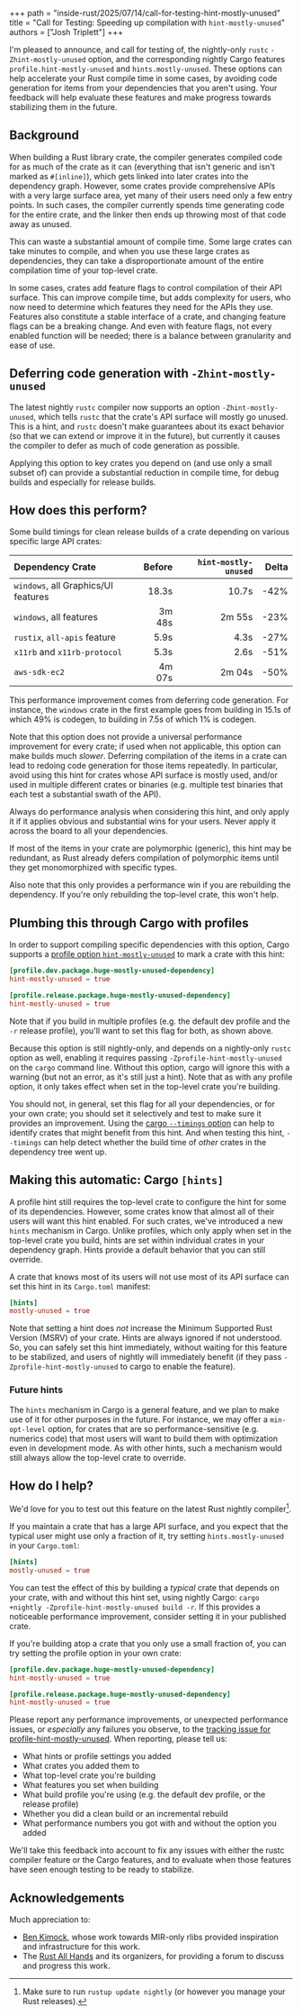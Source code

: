 +++
path = "inside-rust/2025/07/14/call-for-testing-hint-mostly-unused"
title = "Call for Testing: Speeding up compilation with `hint-mostly-unused`"
authors = ["Josh Triplett"]
+++

I'm pleased to announce, and call for testing of, the nightly-only `rustc`
`-Zhint-mostly-unused` option, and the corresponding nightly Cargo features
`profile.hint-mostly-unused` and `hints.mostly-unused`. These options can help
accelerate your Rust compile time in some cases, by avoiding code generation
for items from your dependencies that you aren't using. Your feedback will help
evaluate these features and make progress towards stabilizing them in the
future.

## Background

When building a Rust library crate, the compiler generates compiled code for as
much of the crate as it can (everything that isn't generic and isn't marked as
`#[inline]`), which gets linked into later crates into the dependency graph.
However, some crates provide comprehensive APIs with a very large surface area,
yet many of their users need only a few entry points. In such cases, the
compiler currently spends time generating code for the entire crate, and the
linker then ends up throwing most of that code away as unused.

This can waste a substantial amount of compile time. Some large crates can take
minutes to compile, and when you use these large crates as dependencies, they
can take a disproportionate amount of the entire compilation time of your
top-level crate.

In some cases, crates add feature flags to control compilation of their API
surface. This can improve compile time, but adds complexity for users, who now
need to determine which features they need for the APIs they use. Features also
constitute a stable interface of a crate, and changing feature flags can be a
breaking change. And even with feature flags, not every enabled function will
be needed; there is a balance between granularity and ease of use.

## Deferring code generation with `-Zhint-mostly-unused`

The latest nightly `rustc` compiler now supports an option
`-Zhint-mostly-unused`, which tells `rustc` that the crate's API surface will
mostly go unused. This is a hint, and `rustc` doesn't make guarantees about its
exact behavior (so that we can extend or improve it in the future), but
currently it causes the compiler to defer as much of code generation as
possible.

Applying this option to key crates you depend on (and use only a small subset
of) can provide a substantial reduction in compile time, for debug builds and
especially for release builds.

## How does this perform?

Some build timings for clean release builds of a crate depending on various
specific large API crates:

| **Dependency Crate** | **Before** | **`hint-mostly-unused`** | **Delta** |
| :- | -: | -: | -: |
| `windows`, all Graphics/UI features | 18.3s | 10.7s | -42% |
| `windows`, all features | 3m 48s | 2m 55s | -23% |
| `rustix`, `all-apis` feature | 5.9s | 4.3s | -27% |
| `x11rb` and `x11rb-protocol` | 5.3s | 2.6s | -51% |
| `aws-sdk-ec2` | 4m 07s | 2m 04s | -50% |

This performance improvement comes from deferring code generation. For
instance, the `windows` crate in the first example goes from building in 15.1s
of which 49% is codegen, to building in 7.5s of which 1% is codegen.

Note that this option does not provide a universal performance improvement for
every crate; if used when not applicable, this option can make builds much
*slower*. Deferring compilation of the items in a crate can lead to redoing
code generation for those items repeatedly. In particular, avoid using this
hint for crates whose API surface is mostly used, and/or used in multiple
different crates or binaries (e.g. multiple test binaries that each test a
substantial swath of the API).

Always do performance analysis when considering this hint, and only apply it if
it applies obvious and substantial wins for your users. Never apply it across
the board to all your dependencies.

If most of the items in your crate are polymorphic (generic), this hint may be
redundant, as Rust already defers compilation of polymorphic items until they
get monomorphized with specific types.

Also note that this only provides a performance win if you are rebuilding the
dependency. If you're only rebuilding the top-level crate, this won't help.

## Plumbing this through Cargo with profiles

In order to support compiling specific dependencies with this option, Cargo
supports a [profile option
`hint-mostly-unused`](https://doc.rust-lang.org/nightly/cargo/reference/unstable.html#profile-hint-mostly-unused-option)
to mark a crate with this hint:

```toml
[profile.dev.package.huge-mostly-unused-dependency]
hint-mostly-unused = true

[profile.release.package.huge-mostly-unused-dependency]
hint-mostly-unused = true
```

Note that if you build in multiple profiles (e.g. the default dev profile and
the `-r` release profile), you'll want to set this flag for both, as shown
above.

Because this option is still nightly-only, and depends on a nightly-only
`rustc` option as well, enabling it requires passing
`-Zprofile-hint-mostly-unused` on the `cargo` command line. Without this
option, cargo will ignore this with a warning (but not an error, as it's still
just a hint). Note that as with any profile option, it only takes effect when
set in the top-level crate you're building.

You should not, in general, set this flag for all your dependencies, or for
your own crate; you should set it selectively and test to make sure it provides
an improvement. Using the [cargo `--timings`
option](https://doc.rust-lang.org/nightly/cargo/reference/timings.html) can
help to identify crates that might benefit from this hint. And when testing
this hint, `--timings` can help detect whether the build time of *other* crates
in the dependency tree went up.

## Making this automatic: Cargo `[hints]`

A profile hint still requires the top-level crate to configure the hint for
some of its dependencies. However, some crates know that almost all of their
users will want this hint enabled. For such crates, we've introduced a new
`hints` mechanism in Cargo. Unlike profiles, which only apply when set in the
top-level crate you build, hints are set within individual crates in your
dependency graph. Hints provide a default behavior that you can still override.

A crate that knows most of its users will not use most of its API surface can
set this hint in its `Cargo.toml` manifest:

```toml
[hints]
mostly-unused = true
```

Note that setting a hint does *not* increase the Minimum Supported Rust Version
(MSRV) of your crate. Hints are always ignored if not understood. So, you can
safely set this hint immediately, without waiting for this feature to be
stabilized, and users of nightly will immediately benefit (if they pass
`-Zprofile-hint-mostly-unused` to cargo to enable the feature).

### Future hints

The `hints` mechanism in Cargo is a general feature, and we plan to make use of
it for other purposes in the future. For instance, we may offer a
`min-opt-level` option, for crates that are so performance-sensitive (e.g.
numerics code) that most users will want to build them with optimization even
in development mode. As with other hints, such a mechanism would still always
allow the top-level crate to override.

## How do I help?

We'd love for you to test out this feature on the latest Rust nightly compiler[^nightly].

[^nightly]: Make sure to run `rustup update nightly` (or however you manage your Rust releases).

If you maintain a crate that has a large API surface, and you expect that the
typical user might use only a fraction of it, try setting `hints.mostly-unused`
in your `Cargo.toml`:

```toml
[hints]
mostly-unused = true
```

You can test the effect of this by building a *typical* crate that depends on
your crate, with and without this hint set, using nightly Cargo:
`cargo +nightly -Zprofile-hint-mostly-unused build -r`. If this provides a
noticeable performance improvement, consider setting it in your published
crate.

If you're building atop a crate that you only use a small fraction of, you can
try setting the profile option in your own crate:

```toml
[profile.dev.package.huge-mostly-unused-dependency]
hint-mostly-unused = true

[profile.release.package.huge-mostly-unused-dependency]
hint-mostly-unused = true
```

Please report any performance improvements, or unexpected performance issues,
or *especially* any failures you observe, to the [tracking issue for
profile-hint-mostly-unused](https://github.com/rust-lang/cargo/issues/15644).
When reporting, please tell us:
- What hints or profile settings you added
- What crates you added them to
- What top-level crate you're building
- What features you set when building
- What build profile you're using (e.g. the default dev profile, or the release
  profile)
- Whether you did a clean build or an incremental rebuild
- What performance numbers you got with and without the option you added

We'll take this feedback into account to fix any issues with either the rustc
compiler feature or the Cargo features, and to evaluate when those features
have seen enough testing to be ready to stabilize.

## Acknowledgements

Much appreciation to:
- [Ben Kimock](https://github.com/saethlin), whose work towards MIR-only rlibs
  provided inspiration and infrastructure for this work.
- The [Rust All Hands](https://rustweek.org/all-hands/) and its organizers, for
  providing a forum to discuss and progress this work.
